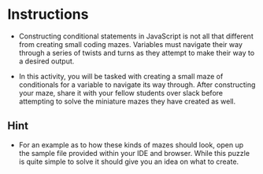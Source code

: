 # Instructions

* Constructing conditional statements in JavaScript is not all that different from creating small coding mazes. Variables must navigate their way through a series of twists and turns as they attempt to make their way to a desired output.

* In this activity, you will be tasked with creating a small maze of conditionals for a variable to navigate its way through. After constructing your maze, share it with your fellow students over slack before attempting to solve the miniature mazes they have created as well.

## Hint

* For an example as to how these kinds of mazes should look, open up the sample file provided within your IDE and browser. While this puzzle is quite simple to solve it should give you an idea on what to create.
